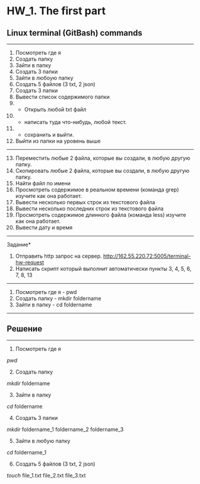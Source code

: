 # HW_1. The first part
## Linux terminal (GitBash) commands
___
1) Посмотреть где я
2) Создать папку
3) Зайти в папку
4) Создать 3 папки
5) Зайти в любоую папку
6) Создать 5 файлов (3 txt, 2 json)
7) Создать 3 папки
8) Вывести список содержимого папки
9) + Открыть любой txt файл
10) + написать туда что-нибудь, любой текст.
11) + сохранить и выйти.
12) Выйти из папки на уровень выше
___
13) Переместить любые 2 файла, которые вы создали, в любую другую папку.
14) Скопировать любые 2 файла, которые вы создали, в любую другую папку.
15) Найти файл по имени
16) Просмотреть содержимое в реальном времени (команда grep) изучите как она работает.
17) Вывести несколько первых строк из текстового файла
18) Вывести несколько последних строк из текстового файла
19) Просмотреть содержимое длинного файла (команда less) изучите как она работает.
20) Вывести дату и время
____
Задание*
1) Отправить http запрос на сервер.
http://162.55.220.72:5005/terminal-hw-request
2) Написать скрипт который выполнит автоматически пункты 3, 4, 5, 6, 7, 8, 13
____
1) Посмотреть где я - pwd
2) Создать папку - mkdir foldername
3) Зайти в папку - cd foldername
____
## Решение
____
1. Посмотреть где я

*pwd*

2. Создать папку

*mkdir* foldername

3. Зайти в папку 

*cd* foldername

4. Создать 3 папки

*mkdir* foldername_1 foldername_2 foldername_3

5. Зайти в любую папку

*cd* foldername_1

6. Создать 5 файлов (3 txt, 2 json)

*touch* file_1.txt file_2.txt file_3.txt